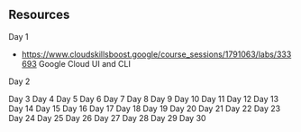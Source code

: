 ## Resources

Day 1 
- https://www.cloudskillsboost.google/course_sessions/1791063/labs/333693 Google Cloud UI and CLI 

Day 2


Day 3 
Day 4 
Day 5 
Day 6 
Day 7 
Day 8 
Day 9 
Day 10 
Day 11
Day 12
Day 13
Day 14
Day 15
Day 16
Day 17
Day 18
Day 19
Day 20
Day 21
Day 22
Day 23
Day 24
Day 25
Day 26
Day 27
Day 28
Day 29
Day 30
